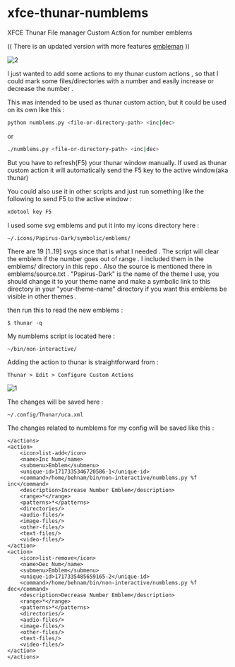 # xfce-thunar-numblems
XFCE Thunar File manager Custom Action for number emblems

(( There is an updated version with more features [embleman](https://github.com/behnamgolds/embleman) ))

![2](https://github.com/behnamgolds/xfce-thunar-numblems/assets/29102609/b7fa3279-d2b2-4b56-9b90-d80f080537aa)

I just wanted to add some actions to my thunar custom actions ,
so that I could mark some files/directories with a number and
easily increase or decrease the number .

This was intended to be used as thunar custom action, but it
could be used on its own like this :

```bash
python numblems.py <file-or-directory-path> <inc|dec>
```
or
```bash
./numblems.py <file-or-directory-path> <inc|dec>
```
But you have to refresh(F5) your thunar window manually.
If used as thunar custom action it will automatically send
the F5 key to the active window(aka thunar)

You could also use it in other scripts and just run something
like the following to send F5 to the active window :
```bash
xdotool key F5
```

I used some svg emblems and put it into my icons directory here :
```
~/.icons/Papirus-Dark/symbolic/emblems/
```
There are 19 [1..19] svgs since that is what I needed .
The script will clear the emblem if the number goes out of range .
I included them in the emblems/ directory in this repo .
Also the source is mentioned there in emblems/source.txt .
"Papirus-Dark" is the name of the theme I use, you should change
it to your theme name and make a symbolic link to this directory
in your "your-theme-name" directory if you want this emblems be
visible in other themes .

then run this to read the new emblems :
```
$ thunar -q
```

My numblems script is located here :
```
~/bin/non-interactive/
```
Adding the action to thunar is straightforward from :
```
Thunar > Edit > Configure Custom Actions
```
![1](https://github.com/behnamgolds/xfce-thunar-numblems/assets/29102609/d28dbfb5-1e21-4536-b536-24476e55b2d3)

The changes will be saved here :
```
~/.config/Thunar/uca.xml
```
The changes related to numblems for my config will be saved like this :
```
</actions>
<action>
	<icon>list-add</icon>
	<name>Inc Num</name>
	<submenu>Emblem</submenu>
	<unique-id>1717335346720586-1</unique-id>
	<command>/home/behnam/bin/non-interactive/numblems.py %f inc</command>
	<description>Increase Number Emblem</description>
	<range>*</range>
	<patterns>*</patterns>
	<directories/>
	<audio-files/>
	<image-files/>
	<other-files/>
	<text-files/>
	<video-files/>
</action>
<action>
	<icon>list-remove</icon>
	<name>Dec Num</name>
	<submenu>Emblem</submenu>
	<unique-id>1717335485659165-2</unique-id>
	<command>/home/behnam/bin/non-interactive/numblems.py %f dec</command>
	<description>Decrease Number Emblem</description>
	<range>*</range>
	<patterns>*</patterns>
	<directories/>
	<audio-files/>
	<image-files/>
	<other-files/>
	<text-files/>
	<video-files/>
</action>
</actions>
```



